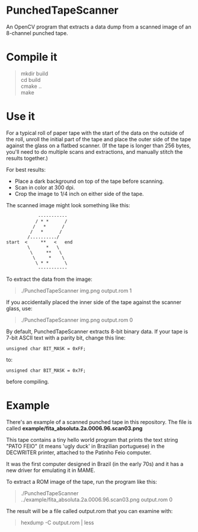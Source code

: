 # PunchedTapeScanner
An OpenCV program that extracts a data dump from a scanned image of an 8-channel punched tape.

# Compile it

>  mkdir build  
>  cd build  
>  cmake ..  
>  make  

# Use it

For a typical roll of paper tape with the start of the data on the outside of the roll, unroll the initial part of the tape and place the outer side of the tape against the glass on a flatbed scanner. (If the tape is longer than 256 bytes, you'll need to do multiple scans and extractions, and manually stitch the results together.)

For best results:
- Place a dark background on top of the tape before scanning.
- Scan in color at 300 dpi.
- Crop the image to 1/4 inch on either side of the tape.

The scanned image might look something like this:

	            -----------
	           / * *      /
	          /   *      /
	         /   *      /
	        /........../
	start  <     **   <   end
	        \      *   \
	         \     **   \
	          \     *    \
	           \ * *      \
	            -----------

To extract the data from the image:

>  ./PunchedTapeScanner img.png output.rom 1

If you accidentally placed the inner side of the tape against the scanner glass, use:

>  ./PunchedTapeScanner img.png output.rom 0

By default, PunchedTapeScanner extracts 8-bit binary data. If your tape is 7-bit ASCII text with a parity bit, change this line:

	unsigned char BIT_MASK = 0xFF;

to:

	unsigned char BIT_MASK = 0x7F;

before compiling.

# Example

There's an example of a scanned punched tape in this repository. The file is called __example/fita_absoluta.2a.0006.96.scan03.png__

This tape contains a tiny hello world program that prints the text string "PATO FEIO" (it means 'ugly duck' in Brazilian portuguese) in the DECWRITER printer, attached to the Patinho Feio computer.

It was the first computer designed in Brazil (in the early 70s) and it has a new driver for emulating it in MAME.

To extract a ROM image of the tape, run the program like this:

>  ./PunchedTapeScanner ../example/fita_absoluta.2a.0006.96.scan03.png output.rom 0

The result will be a file called output.rom that you can examine with:

>  hexdump -C output.rom | less

